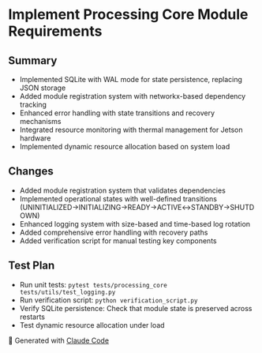 # Implement Processing Core Module Requirements

## Summary
- Implemented SQLite with WAL mode for state persistence, replacing JSON storage
- Added module registration system with networkx-based dependency tracking
- Enhanced error handling with state transitions and recovery mechanisms
- Integrated resource monitoring with thermal management for Jetson hardware
- Implemented dynamic resource allocation based on system load

## Changes
- Added module registration system that validates dependencies
- Implemented operational states with well-defined transitions (UNINITIALIZED→INITIALIZING→READY→ACTIVE↔STANDBY→SHUTDOWN)
- Enhanced logging system with size-based and time-based log rotation
- Added comprehensive error handling with recovery paths
- Added verification script for manual testing key components

## Test Plan
- Run unit tests: `pytest tests/processing_core tests/utils/test_logging.py`
- Run verification script: `python verification_script.py`
- Verify SQLite persistence: Check that module state is preserved across restarts
- Test dynamic resource allocation under load

🤖 Generated with [Claude Code](https://claude.ai/code)